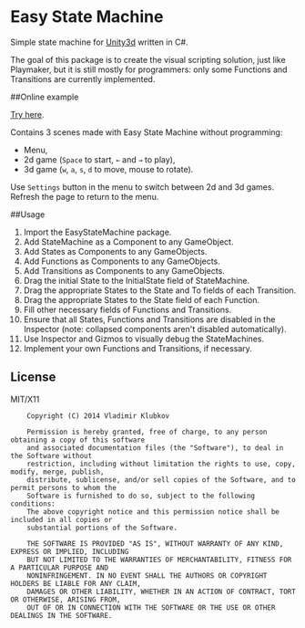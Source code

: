 Easy State Machine
===

Simple state machine for [Unity3d](http://unity3d.com/) written in C#.

The goal of this package is to create the visual scripting solution, just like Playmaker, but it is still mostly for programmers: only some Functions and Transitions are currently implemented.

##Online example

[Try here](http://marked-one.github.io/EasyStateMachine/).

Contains 3 scenes made with Easy State Machine without programming:
- Menu, 
- 2d game (`Space` to start, `←` and `→` to play),
- 3d game (`w`, `a`, `s`, `d` to move, mouse to rotate).

Use `Settings` button in the menu to switch between 2d and 3d games.
Refresh the page to return to the menu.

##Usage

1. Import the EasyStateMachine package.
2. Add StateMachine as a Component to any GameObject.
3. Add States as Components to any GameObjects.
4. Add Functions as Components to any GameObjects.
5. Add Transitions as Components to any GameObjects.
6. Drag the initial State to the InitialState field of StateMachine.
7. Drag the appropriate States to the State and To fields of each Transition.
8. Drag the appropriate States to the State field of each Function.
9. Fill other necessary fields of Functions and Transitions.
10. Ensure that all States, Functions and Transitions are disabled in the Inspector (note: collapsed components aren't disabled automatically).
11. Use Inspector and Gizmos to visually debug the StateMachines.
12. Implement your own Functions and Transitions, if necessary.

## License

MIT/X11

        Copyright (C) 2014 Vladimir Klubkov
    
        Permission is hereby granted, free of charge, to any person obtaining a copy of this software
        and associated documentation files (the "Software"), to deal in the Software without
        restriction, including without limitation the rights to use, copy, modify, merge, publish,
        distribute, sublicense, and/or sell copies of the Software, and to permit persons to whom the
        Software is furnished to do so, subject to the following conditions:
        The above copyright notice and this permission notice shall be included in all copies or
        substantial portions of the Software.
    
        THE SOFTWARE IS PROVIDED "AS IS", WITHOUT WARRANTY OF ANY KIND, EXPRESS OR IMPLIED, INCLUDING
        BUT NOT LIMITED TO THE WARRANTIES OF MERCHANTABILITY, FITNESS FOR A PARTICULAR PURPOSE AND
        NONINFRINGEMENT. IN NO EVENT SHALL THE AUTHORS OR COPYRIGHT HOLDERS BE LIABLE FOR ANY CLAIM,
        DAMAGES OR OTHER LIABILITY, WHETHER IN AN ACTION OF CONTRACT, TORT OR OTHERWISE, ARISING FROM,
        OUT OF OR IN CONNECTION WITH THE SOFTWARE OR THE USE OR OTHER DEALINGS IN THE SOFTWARE.
